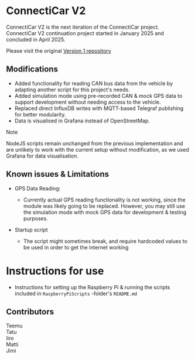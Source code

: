 # ConnectiCar V2

ConnectiCar V2 is the next iteration of the ConnectiCar project. ConnectiCar V2 continuation project started in January 2025 and concluded in April 2025.

Please visit the original 
[Version 1 repository](https://github.com/jereej/ConnectiCar/)

## Modifications
- Added functionality for reading CAN bus data from the vehicle by adapting another script for this project's needs.
- Added simulation mode using pre-recorded CAN & mock GPS data to support development without needing access to the vehicle.
- Replaced direct InfluxDB writes with MQTT-based Telegraf publishing for better modularity.
- Data is visualised in Grafana instead of OpenStreetMap.

> [!NOTE]  
NodeJS scripts remain unchanged from the previous implementation and are unlikely to work with the current setup without modification, as we used Grafana for data visualisation.


## Known issues & Limitations
- GPS Data Reading:
    - Currently actual GPS reading functionality is not working, since the module was likely going to be replaced. However, you may still use the simulation mode with mock GPS data for development & testing purposes.

- Startup script
    - The script might sometimes break, and require hardcoded values to be used in order to get the internet working

# Instructions for use
- Instructions for setting up the Raspberry Pi & running the scripts included in `RaspberryPiScripts` -folder's `README.md`

## Contributors
Teemu  
Tatu   
Iiro  
Matti  
Jimi

